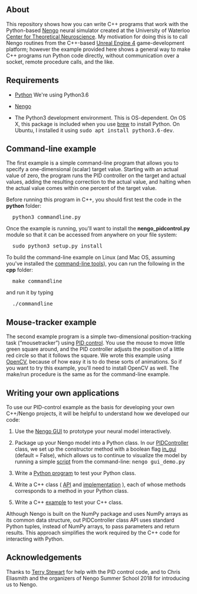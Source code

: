 ## About

This repository shows how you can write C++ programs that work with the
Python-based [Nengo](https://www.nengo.ai/) neural simulator created at the University of Waterloo 
[Center for Theoretical Neuroscience](https://uwaterloo.ca/centre-for-theoretical-neuroscience/).  My
motivation for doing this is to call Nengo routines from the C++-based 
[Unreal Engine 4](https://www.unrealengine.com/en-US/what-is-unreal-engine-4) game-development platform; however
the example provided here shows a general way to make C++ programs run
Python code directly, without communication over a socket, remote procedure calls, and the like.

## Requirements

* [Python](https://www.python.org/downloads/) We're using Python3.6

* [Nengo](https://www.nengo.ai/download.html)

* The Python3 development environment.  This is OS-dependent.  On OS X, this package is included when you use 
[brew](https://brew.sh) to install Python.  On Ubuntu, I installed it using <tt>sudo apt install python3.6-dev</tt>.


## Command-line example

The first example is a simple command-line program that allows you to specify a one-dimensional (scalar) target value.
Starting with an actual value of zero, the program runs the PID controller on the target and actual values, 
adding the resulting correction to the actual value, and halting when the actual value comes within one percent of the 
target value.  

Before running this program in C++, you should first test the code in the <b>python</b> folder:

<pre>
  python3 commandline.py
</pre>

Once the example is running, you'll want to install the <b>nengo_pidcontrol.py</b> module so that it can be
accessed from anywhere on your file system:

<pre>
  sudo python3 setup.py install
</pre>

To build the command-line example on Linux (and Mac OS, assuming you've installed the 
[command-line tools](http://osxdaily.com/2014/02/12/install-command-line-tools-mac-os-x/)), you can 
run the following in the <b>cpp</b> folder:
<pre>
  make commandline
</pre>
and run it by typing
<pre>
  ./commandline
</pre>

## Mouse-tracker example

The second example program is a simple two-dimensional position-tracking task (&ldquo;mousetracker&rdquo;) using 
[PID control](https://en.wikipedia.org/wiki/PID_controller).  You use the mouse to move little green square
around, and the PID controller adjusts the position of a little red circle so that it follows the square.
We wrote this example using [OpenCV](https://opencv.org/about.html), because of how easy it is to do these sorts
of animations.  So if you want to try this example, you'll need to install OpenCV as well.  The make/run procedure is the
same as for the command-line example.

## Writing your own applications

To use our PID-control example as the basis for developing your own C++/Nengo projects, it will be
helpful to understand how we developed our code:

1. Use the [Nengo GUI](https://github.com/nengo/nengo-gui) to prototype your neural model interactively.

2. Package up your Nengo model into a Python class.  In our 
[PIDController](https://github.com/simondlevy/NengoCPP/blob/master/nengo_pidcontrol.py) class, we 
set up the constructor method with a boolean flag 
[in\_gui](https://github.com/simondlevy/NengoCPP/blob/master/nengo_pidcontrol.py#L83-L86) 
(default = False), which allows us to continue to visualize the model by running a simple 
[script](https://github.com/simondlevy/NengoCPP/blob/master/gui_demo.py) from the command-line:
<tt>nengo gui\_demo.py</tt>

3. Write a [Python program](https://github.com/simondlevy/NengoCPP/blob/master/mousetracker.py) 
to test your Python class.  

4. Write a C++ class (
[API](https://github.com/simondlevy/NengoCPP/blob/master/nengo_pidcontrol.h)
and [implementation](https://github.com/simondlevy/NengoCPP/blob/master/nengo_pidcontrol.cpp)
), each of whose methods corresponds to a method in your Python class.

5. Write a C++ [example](https://github.com/simondlevy/NengoCPP/blob/master/mousetracker.cpp) to test your C++ class.

Although Nengo is built on the NumPy package and uses NumPy arrays as its common data structure, out PIDController class
API uses standard Python tuples, instead of NumPy arrays, to pass parameters and return results.  This approach
simplifies the work required by the C++ code for interacting with Python.

## Acknowledgements

Thanks to [Terry Stewart](http://compneuro.uwaterloo.ca/people/terrence-c-stewart.html) for help with the PID control
code, and to Chris Eliasmith and the organizers of Nengo Summer School 2018 for introducing us to Nengo.
